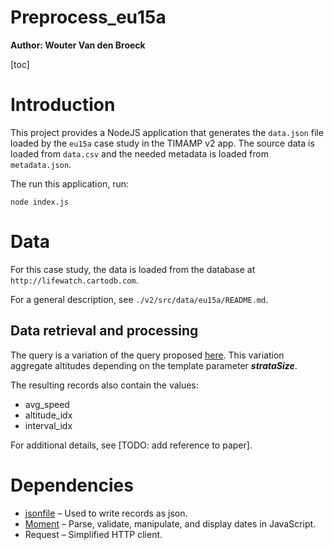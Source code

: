
<h1>Preprocess_eu15a</h1>

**Author: Wouter Van den Broeck**

[toc]

# Introduction

This project provides a NodeJS application that generates the `data.json` file loaded by the `eu15a` case study in the TIMAMP v2 app. The source data is loaded from `data.csv` and the needed metadata is loaded from `metadata.json`. 

The run this application, run:

```
node index.js
```

# Data

For this case study, the data is loaded from the database at `http://lifewatch.cartodb.com`.

For a general description, see `./v2/src/data/eu15a/README.md`.

## Data retrieval and processing

The query is a variation of the query proposed [here](https://github.com/enram/case-study/tree/master/data/bird-migration-altitude-profiles#aggregation).
This variation aggregate altitudes depending on the template parameter ___strataSize___.

The resulting records also contain the values:

* avg_speed
* altitude_idx
* interval_idx

For additional details, see [TODO: add reference to paper].

# Dependencies

- [jsonfile](https://www.npmjs.com/package/jsonfile) – Used to write records as json.
- [Moment](http://momentjs.com/) – Parse, validate, manipulate, and display dates in JavaScript.
- Request – Simplified HTTP client.

